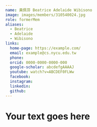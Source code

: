 ```yaml
---
name: 黃佩芬 Beatrice Adelaide Wibisono 
image: images/members/310540024.jpg 
role: formerMem
aliases:
  - Beatrice
  - Adelaide
  - Wibisono
links:
  home-page: https://example.com/
  email: example@cs.nycu.edu.tw
  phone: 
  orcid: 0000-0000-0000-000
  google-scholar: abcdefgAAAAJ
  youtube: watch?v=ABCDEF0FLWw
  facebook:
  instagram:
  linkedin:
  github:
---
```

# Your text goes here
